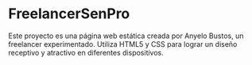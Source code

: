 # FreelancerSenPro
Este proyecto es una página web estática creada por Anyelo Bustos, un freelancer experimentado. Utiliza HTML5 y CSS para lograr un diseño receptivo y atractivo en diferentes dispositivos.
